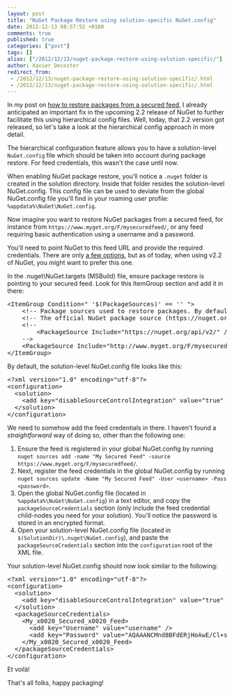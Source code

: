 ```yaml
---
layout: post
title: "NuGet Package Restore using solution-specific NuGet.config"
date: 2012-12-13 08:57:52 +0100
comments: true
published: true
categories: ["post"]
tags: []
alias: ["/2012/12/13/nuget-package-restore-using-solution-specific/"]
author: Xavier Decoster
redirect_from:
 - /2012/12/13/nuget-package-restore-using-solution-specific/.html
 - /2012/12/13/nuget-package-restore-using-solution-specific/.html
---
```

<p>In my post on <a href="/nuget-package-restore-from-a-secured-feed">how to restore packages from a secured feed</a>, I already anticipated an important fix in the upcoming 2.2 release of NuGet to further facilitate this using hierarchical config files. Well, today, that 2.2 version got released, so let's take a look at the hierarchical config approach in more detail.</p>

<p>The hierarchical configuration feature allows you to have a solution-level <code>NuGet.config</code> file which should be taken into account during package restore. For feed credentials, this wasn't the case until now.</p>

<p>When enabling NuGet package restore, you'll notice a <code>.nuget</code> folder is created in the solution directory. Inside that folder resides the solution-level NuGet.config. This config file can be used to deviate from the global NuGet.config file you'll find in your roaming user profile: <code>%appdata%\NuGet\NuGet.config</code>.</p>

<p>Now imagine you want to restore NuGet packages from a secured feed, for instance from <code>https://www.myget.org/F/mysecuredfeed/</code>, or any feed requiring basic authentication using a username and a password.</p>

<p>You'll need to point NuGet to this feed URL and provide the required credentials. There are only <a href="/nuget-package-restore-from-a-secured-feed">a few options</a>, but as of today, when using v2.2 of NuGet, you might want to prefer this one.</p>

<p>In the .nuget\NuGet.targets (MSBuild) file, ensure package restore is pointing to your secured feed. Look for this ItemGroup section and add it in there:</p>

<pre class="brush: xml;auto-links:false;toolbar:false;">
&lt;ItemGroup Condition=" '$(PackageSources)' == '' "&gt;
    &lt;!-- Package sources used to restore packages. By default, registered sources under %APPDATA%\NuGet\NuGet.Config will be used --&gt;
    &lt;!-- The official NuGet package source (https://nuget.org/api/v2/) will be excluded if package sources are specified and it does not appear in the list --&gt;
    &lt;!--
        &lt;PackageSource Include="https://nuget.org/api/v2/" /&gt;
    --&gt;
    &lt;PackageSource Include="http://www.myget.org/F/mysecuredfeed/" /&gt;
&lt;/ItemGroup&gt;
</pre>

<p>By default, the solution-level NuGet.config file looks like this:</p>

<pre class="brush: xml;auto-links:false;toolbar:false;">
&lt;?xml version="1.0" encoding="utf-8"?&gt;
&lt;configuration&gt;
  &lt;solution&gt;
    &lt;add key="disableSourceControlIntegration" value="true" /&gt;
  &lt;/solution&gt;
&lt;/configuration&gt;
</pre>

<p>We need to somehow add the feed credentials in there. I haven't found a <em>straightforward</em> way of doing so, other than the following one:</p>

<ol>
<li>Ensure the feed is registered in your global NuGet.config by running <br/><code>nuget sources add -name "My Secured Feed" -source https://www.myget.org/F/mysecuredfeed/</code>.</li>
<li>Next, register the feed credentials in the global NuGet.config by running <br/><code>nuget sources update -Name "My Secured Feed" -User &lt;username&gt; -Pass &lt;password&gt;</code>.</li>
<li>Open the global NuGet.config file (located in <code>%appdata%\NuGet\NuGet.config</code>) in a text editor, and copy the <code>packageSourceCredentials</code> section (only include the feed credential child-nodes you need for your solution). You'll notice the password is stored in an encrypted format.</li>
<li>Open your solution-level NuGet.config file (located in <code>$(SolutionDir)\.nuget\NuGet.config</code>), and paste the <code>packageSourceCredentials</code> section into the <code>configuration</code> root of the XML file.</li>
</ol>

<p>Your solution-level NuGet.config should now look similar to the following:</p>

<pre class="brush: xml;auto-links:false;toolbar:false;">
&lt;?xml version="1.0" encoding="utf-8"?&gt;
&lt;configuration&gt;
  &lt;solution&gt;
    &lt;add key="disableSourceControlIntegration" value="true" /&gt;
  &lt;/solution&gt;
  &lt;packageSourceCredentials&gt;
    &lt;My_x0020_Secured_x0020_Feed&gt;
      &lt;add key="Username" value="username" /&gt;
      &lt;add key="Password" value="AQAAANCMnd8BFdERjHoAwE/Cl+sBAAAAtA/nIrdkAEaYf19cCBs6wgAAAAACAAAAAAAQZgAAAAEAACAAAABCszDHAgQ2OZASfFIGGmQKUTa4SwEqM9erKl1WoHsZDAAAAAAOgAAAAAIAACAAAACMsh26fEmwHSPz3DTzcEGuk+V/CjlAZWb2s5t2Tcr22BAAAADrMOh0Yn8FaydTiyWKIWD9QAAAAB9o2+fEdSaztWNgzjU1eBnI/aOjR95kKaJYMqF2d3LaOri6QUZ40Zm9kqa0RC/DkTTSMAr5DOES2dt0OmdiNi0=" /&gt;
    &lt;/My_x0020_Secured_x0020_Feed&gt;
  &lt;/packageSourceCredentials&gt;
&lt;/configuration&gt;
</pre>

<p>Et voilà! </p>

<p>That's all folks, happy packaging!</p>
